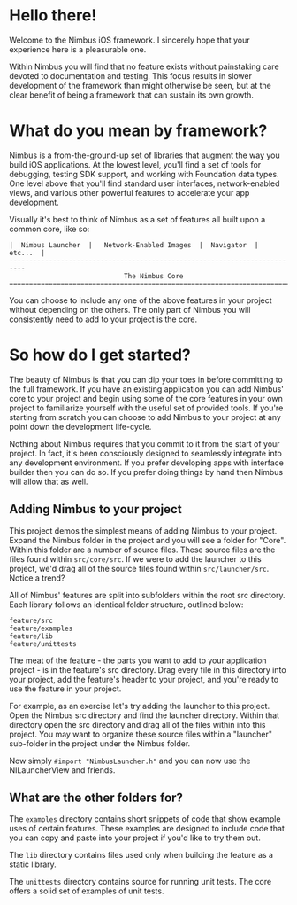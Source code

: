 
Hello there!
============

Welcome to the Nimbus iOS framework. I sincerely hope that your experience here is a
pleasurable one.

Within Nimbus you will find that no feature exists without painstaking care devoted to
documentation and testing. This focus results in slower development of the framework
than might otherwise be seen, but at the clear benefit of being a framework that
can sustain its own growth.


What do you mean by framework?
==============================

Nimbus is a from-the-ground-up set of libraries that augment the way you build iOS
applications. At the lowest level, you'll find a set of tools for debugging, testing
SDK support, and working with Foundation data types. One level above that you'll find
standard user interfaces, network-enabled views, and various other powerful features
to accelerate your app development.

Visually it's best to think of Nimbus as a set of features all built upon a common
core, like so:

    |  Nimbus Launcher  |   Network-Enabled Images  |  Navigator  |  etc...  |
    --------------------------------------------------------------------------
                                 The Nimbus Core
    ==========================================================================

You can choose to include any one of the above features in your project without
depending on the others. The only part of Nimbus you will consistently need to
add to your project is the core.


So how do I get started?
========================

The beauty of Nimbus is that you can dip your toes in before committing to the
full framework. If you have an existing application you can add Nimbus' core
to your project and begin using some of the core features in your own project
to familiarize yourself with the useful set of provided tools. If you're starting
from scratch you can choose to add Nimbus to your project at any point down the
development life-cycle.

Nothing about Nimbus requires that you commit to it from the start of your
project. In fact, it's been consciously designed to seamlessly integrate into
any development environment. If you prefer developing apps with interface builder
then you can do so. If you prefer doing things by hand then Nimbus will allow
that as well.


Adding Nimbus to your project
-----------------------------

This project demos the simplest means of adding Nimbus to your project. Expand
the Nimbus folder in the project and you will see a folder for "Core". Within
this folder are a number of source files. These source files are the files found
within `src/core/src`. If we were to add the launcher to this project, we'd drag
all of the source files found within `src/launcher/src`. Notice a trend?

All of Nimbus' features are split into subfolders within the root src directory.
Each library follows an identical folder structure, outlined below:

    feature/src
    feature/examples
    feature/lib
    feature/unittests

The meat of the feature - the parts you want to add to your application project -
is in the feature's src directory. Drag every file in this directory into your
project, add the feature's header to your project, and you're ready to use the
feature in your project.

For example, as an exercise let's try adding the launcher to this project.
Open the Nimbus src directory and find the launcher directory. Within that
directory open the src directory and drag all of the files within into this
project. You may want to organize these source files within a "launcher"
sub-folder in the project under the Nimbus folder.

Now simply `#import "NimbusLauncher.h"` and you can now use the NILauncherView
and friends.


What are the other folders for?
-------------------------------

The `examples` directory contains short snippets of code that show example
uses of certain features. These examples are designed to include code that
you can copy and paste into your project if you'd like to try them out.

The `lib` directory contains files used only when building the feature as
a static library.

The `unittests` directory contains source for running unit tests. The core
offers a solid set of examples of unit tests.



